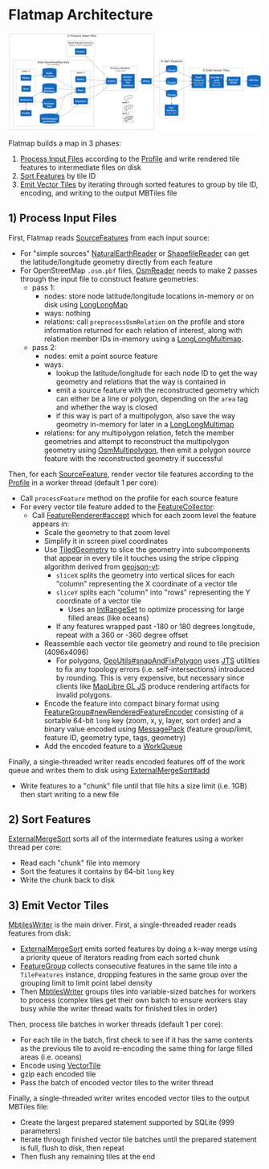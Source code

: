 # Flatmap Architecture

![Architecture Diagram](diagrams/architecture.png)

Flatmap builds a map in 3 phases:

1. [Process Input Files](#process-input-files) according to
   the [Profile](flatmap-core/src/main/java/com/onthegomap/flatmap/Profile.java) and write rendered tile features to
   intermediate files on disk
2. [Sort Features](#sort-features) by tile ID
3. [Emit Vector Tiles](#emit-vector-tiles) by iterating through sorted features to group by tile ID, encoding, and
   writing to the output MBTiles file

## 1) Process Input Files

First, Flatmap reads [SourceFeatures](flatmap-core/src/main/java/com/onthegomap/flatmap/reader/SourceFeature.java) from
each input source:

- For "simple
  sources" [NaturalEarthReader](flatmap-core/src/main/java/com/onthegomap/flatmap/reader/NaturalEarthReader.java)
  or [ShapefileReader](flatmap-core/src/main/java/com/onthegomap/flatmap/reader/ShapefileReader.java) can get the
  latitude/longitude geometry directly from each feature
- For OpenStreetMap `.osm.pbf` files,
  [OsmReader](flatmap-core/src/main/java/com/onthegomap/flatmap/reader/osm/OsmReader.java)
  needs to make 2 passes through the input file to construct feature geometries:
  - pass 1:
    - nodes: store node latitude/longitude locations in-memory or on disk
      using [LongLongMap](flatmap-core/src/main/java/com/onthegomap/flatmap/collection/LongLongMap.java)
    - ways: nothing
    - relations: call `preprocessOsmRelation` on the profile and store information returned for each relation of
      interest, along with relation member IDs in-memory using
      a [LongLongMultimap](flatmap-core/src/main/java/com/onthegomap/flatmap/collection/LongLongMultimap.java).
  - pass 2:
    - nodes: emit a point source feature
    - ways:
      - lookup the latitude/longitude for each node ID to get the way geometry and relations that the way is contained
        in
      - emit a source feature with the reconstructed geometry which can either be a line or polygon, depending on
        the `area` tag and whether the way is closed
      - if this way is part of a multipolygon, also save the way geometry in-memory for later in
        a [LongLongMultimap](flatmap-core/src/main/java/com/onthegomap/flatmap/collection/LongLongMultimap.java)
    - relations: for any multipolygon relation, fetch the member geometries and attempt to reconstruct the multipolygon
      geometry
      using [OsmMultipolygon](flatmap-core/src/main/java/com/onthegomap/flatmap/reader/osm/OsmMultipolygon.java), then
      emit a polygon source feature with the reconstructed geometry if successful

Then, for each [SourceFeature](flatmap-core/src/main/java/com/onthegomap/flatmap/reader/SourceFeature.java), render
vector tile features according to the [Profile](flatmap-core/src/main/java/com/onthegomap/flatmap/Profile.java) in a
worker thread (default 1 per core):

- Call `processFeature` method on the profile for each source feature
- For every vector tile feature added to
  the [FeatureCollector](flatmap-core/src/main/java/com/onthegomap/flatmap/FeatureCollector.java):
  - Call [FeatureRenderer#accept](flatmap-core/src/main/java/com/onthegomap/flatmap/render/FeatureRenderer.java)
    which for each zoom level the feature appears in:
    - Scale the geometry to that zoom level
    - Simplify it in screen pixel coordinates
    - Use [TiledGeometry](flatmap-core/src/main/java/com/onthegomap/flatmap/render/TiledGeometry.java)
      to slice the geometry into subcomponents that appear in every tile it touches using the stripe clipping algorithm
      derived from [geojson-vt](https://github.com/mapbox/geojson-vt):
      - `sliceX` splits the geometry into vertical slices for each "column" representing the X coordinate of a vector
        tile
      - `sliceY` splits each "column" into "rows" representing the Y coordinate of a vector tile
        - Uses an [IntRangeSet](flatmap-core/src/main/java/com/onthegomap/flatmap/collection/IntRangeSet.java) to
          optimize processing for large filled areas (like oceans)
      - If any features wrapped past -180 or 180 degrees longitude, repeat with a 360 or -360 degree offset
    - Reassemble each vector tile geometry and round to tile precision (4096x4096)
      - For polygons, [GeoUtils#snapAndFixPolygon](flatmap-core/src/main/java/com/onthegomap/flatmap/geo/GeoUtils.java)
        uses [JTS](https://github.com/locationtech/jts) utilities to fix any topology errors (i.e. self-intersections)
        introduced by rounding. This is very expensive, but necessary since clients
        like [MapLibre GL JS](https://github.com/maplibre/maplibre-gl-js) produce rendering artifacts for invalid
        polygons.
    - Encode the feature into compact binary format
      using [FeatureGroup#newRenderedFeatureEncoder](flatmap-core/src/main/java/com/onthegomap/flatmap/collection/FeatureGroup.java)
      consisting of a sortable 64-bit `long` key (zoom, x, y, layer, sort order) and a binary value encoded
      using [MessagePack](https://msgpack.org/) (feature group/limit, feature ID, geometry type, tags, geometry)
    - Add the encoded feature to a [WorkQueue](flatmap-core/src/main/java/com/onthegomap/flatmap/worker/WorkQueue.java)

Finally, a single-threaded writer reads encoded features off of the work queue and writes them to disk
using [ExternalMergeSort#add](flatmap-core/src/main/java/com/onthegomap/flatmap/collection/ExternalMergeSort.java)

- Write features to a "chunk" file until that file hits a size limit (i.e. 1GB) then start writing to a new file

## 2) Sort Features

[ExternalMergeSort](flatmap-core/src/main/java/com/onthegomap/flatmap/collection/ExternalMergeSort.java) sorts all of
the intermediate features using a worker thread per core:

- Read each "chunk" file into memory
- Sort the features it contains by 64-bit `long` key
- Write the chunk back to disk

## 3) Emit Vector Tiles

[MbtilesWriter](flatmap-core/src/main/java/com/onthegomap/flatmap/mbtiles/MbtilesWriter.java) is the main driver. First,
a single-threaded reader reads features from disk:

- [ExternalMergeSort](flatmap-core/src/main/java/com/onthegomap/flatmap/collection/ExternalMergeSort.java) emits sorted
  features by doing a k-way merge using a priority queue of iterators reading from each sorted chunk
- [FeatureGroup](flatmap-core/src/main/java/com/onthegomap/flatmap/collection/FeatureGroup.java) collects consecutive
  features in the same tile into a `TileFeatures` instance, dropping features in the same group over the grouping limit
  to limit point label density
- Then [MbtilesWriter](flatmap-core/src/main/java/com/onthegomap/flatmap/mbtiles/MbtilesWriter.java) groups tiles into
  variable-sized batches for workers to process (complex tiles get their own batch to ensure workers stay busy while the
  writer thread waits for finished tiles in order)

Then, process tile batches in worker threads (default 1 per core):

- For each tile in the batch, first check to see if it has the same contents as the previous tile to avoid re-encoding
  the same thing for large filled areas (i.e. oceans)
- Encode using [VectorTile](flatmap-core/src/main/java/com/onthegomap/flatmap/VectorTile.java)
- gzip each encoded tile
- Pass the batch of encoded vector tiles to the writer thread

Finally, a single-threaded writer writes encoded vector tiles to the output MBTiles file:

- Create the largest prepared statement supported by SQLite (999 parameters)
- Iterate through finished vector tile batches until the prepared statement is full, flush to disk, then repeat
- Then flush any remaining tiles at the end

